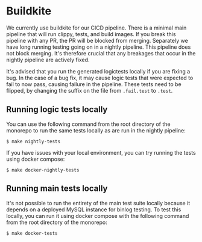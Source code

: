 # Buildkite

We currently use buildkite for our CICD pipeline. There is a minimal main
pipeline that will run clippy, tests, and build images. If you break this
pipeline with any PR, the PR will be blocked from merging. Separately we have
long running testing going on in a nightly pipeline. This pipeline does not
block merging. It's therefore crucial that any breakages that occur in the
nightly pipeline are actively fixed.

It's advised that you run the generated logictests locally if you are
fixing a bug. In the case of a bug fix, it may cause logic tests that were
expected to fail to now pass, causing failure in the pipeline. These tests need
to be flipped, by changing the suffix on the file from `.fail.test` to `.test`.

## Running logic tests locally

You can use the following command from the root directory of the monorepo to run the same tests locally as are run in
the nightly pipeline:

```
$ make nightly-tests
```

If you have issues with your local environment, you can try running the tests
using docker compose:

```
$ make docker-nightly-tests

```

## Running main tests locally

It's not possible to run the entirety of the main test suite locally because it
depends on a deployed MySQL instance for binlog testing. To test this locally,
you can run it using docker compose with the following command from the root
directory of the monorepo:

```
$ make docker-tests
```
